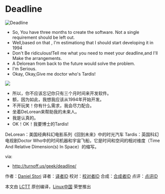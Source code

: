 Deadline
===============

![Deadline](http://turnoff.us/image/en/deadline.png)

- So, You have three months to create the software. Not a single requirement should be left out.
- Well,based on that , I'm estimationg that I should start developing it in 1994
- Don't Be ridiculous!Tell me what you need to meet your deadline,and I'll Make the arrangements.
- A Delorean from back to the future would solve the problem.
- I'm Serious.
- Okay, Okay,Give me doctor who's Tardis!

![](https://github.com/LCTT/comic/blob/master/turnoff.us/deadline/deadlinecn.png)

- 所以，你不应该忘记你只有三个月时间来开发软件。
- 额，因为如此，我想我应该从1994年开始开发。
- 不开玩笑！你有什么需求，我会尽力配合。
- 坐着DeLorean来帮助我的未来人。
- 我是认真的。
- OK！OK！我要博士的Tardis!

DeLorean：美国经典科幻电影系列《回到未来》中的时光汽车
Tardis：英国科幻电视剧Doctor Who中的时间机器和宇宙飞船，它是时间和空间的相对维度（Time And Relative Dimension(s) In Space）的缩写。

via:
- http://turnoff.us/geek/deadline/

作者：[Daniel Stori][a]
译者：[译者ID](https://github.com/译者ID)
校对：[校对者ID](https://github.com/校对者ID)
合成：[合成者ID](https://github.com/合成者ID)
点评：[点评ID](https://github.com/点评者ID)

本文由 [LCTT](https://github.com/LCTT/TranslateProject) 原创编译，[Linux中国](https://linux.cn/) 荣誉推出

[a]:http://turnoff.us/about/
